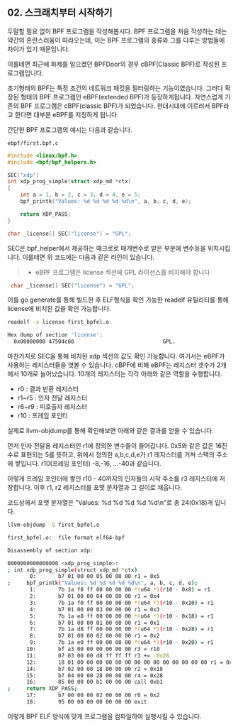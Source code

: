 ## 02. 스크래치부터 시작하기
두말할 필요 없이 BPF 프로그램을 작성해봅시다. BPF 프로그램을 처음 작성하는 데는 약간의 혼란스러움이 따라오는데, 이는 BPF 프로그램의 종류와 그를 다루는 방법들에 차이가 있기 때문입니다.

이를테면 최근에 화제를 일으켰던 BPFDoor의 경우 cBPF(Classic BPF)로 작성된 프로그램입니다.

초기형태의 BPF는 특정 조건의 네트워크 패킷을 필터링하는 기능이였습니다. 그러다 확장된 형태의 BPF 프로그램인 eBPF(extended BPF)가 등장하게됩니다. 자연스럽게 기존의 BPF 프로그램은 cBPF(classic BPF)가 되었습니다.
현대시대에 이르러서 BPF라고 한다면 대부분 eBPF를 지칭하게 됩니다.


간단한 BPF 프로그램의 예시는 다음과 같습니다.

`ebpf/first.bpf.c`
```c
#include <linux/bpf.h>
#include <bpf/bpf_helpers.h>

SEC("xdp")
int xdp_prog_simple(struct xdp_md *ctx)
{
    int a = 1, b = 2, c = 3, d = 4, e = 5;
    bpf_printk("Values: %d %d %d %d %d\n", a, b, c, d, e);

    return XDP_PASS;
}

char _license[] SEC("license") = "GPL";
```

SEC은 bpf_helper에서 제공하는 매크로로 매개변수로 받은 부분에 변수등을 위치시킵니다.
이를테면 위 코드에는 다음과 같은 라인이 있습니다.
> * eBPF 프로그램은 license 섹션에 GPL 라이선스를 비치해야 합니다
```c
 char _license[] SEC("license") = "GPL";
```
이를 go generate를 통해 빌드한 후 ELF형식을 확인 가능한 readelf 유틸리티를 통해<br> license에 비치된 값을 확인 가능합니다.
```bash
readelf -x license first_bpfel.o

Hex dump of section 'license':
  0x00000000 47504c00                            GPL.
```


마찬가지로 SEC을 통해 비치된 xdp 섹션의 값도 확인 가능합니다. 여기서는 eBPF가 사용하는 레지스터들을 엿볼 수 있습니다. cBPF에 비해 eBPF는 레지스터 갯수가 2개에서 10개로 늘어났습니다. 10개의 레지스터는 각각 아래와 같은 역할을 수행합니다.
* r0 : 결과 반환 레지스터
* r1~r5 : 인자 전달 레지스터
* r6~r9 : 피호출자 레지스터
* r10 : 프레임 포인터

실제로 llvm-objdump를 통해 확인해보면 아래와 같은 결과를 얻을 수 있습니다. 

먼저 인자 전달용 레지스터인 r1에 정의한 변수들이 들어갑니다. 0x5와 같은 값은 16진수로 표현되는 5를 뜻하고, 위에서 정의한 a,b,c,d,e가 r1 레지스터를 거쳐 스택의 주소에 쌓입니다. r10(프레임 포인터) -8,-16, ...-40과 같습니다.

이렇게 프레임 포인터에 쌓인 r10 - 40까지의 인자들의 시작 주소를 r3 레지스터에 저장합니다. 이후 r1, r2 레지스터를 포맷 문자열과 그 길이로 채웁니다.

코드상에서 포맷 문자열은 "Values: %d %d %d %d %d\n"로 총 24(0x18)개 입니다.

```bash
llvm-objdump -S first_bpfel.o 

first_bpfel.o:  file format elf64-bpf

Disassembly of section xdp:

0000000000000000 <xdp_prog_simple>:
; int xdp_prog_simple(struct xdp_md *ctx)
       0:       b7 01 00 00 05 00 00 00 r1 = 0x5
;     bpf_printk("Values: %d %d %d %d %d\n", a, b, c, d, e);
       1:       7b 1a f8 ff 00 00 00 00 *(u64 *)(r10 - 0x8) = r1
       2:       b7 01 00 00 04 00 00 00 r1 = 0x4
       3:       7b 1a f0 ff 00 00 00 00 *(u64 *)(r10 - 0x10) = r1
       4:       b7 01 00 00 03 00 00 00 r1 = 0x3
       5:       7b 1a e8 ff 00 00 00 00 *(u64 *)(r10 - 0x18) = r1
       6:       b7 01 00 00 01 00 00 00 r1 = 0x1
       7:       7b 1a d8 ff 00 00 00 00 *(u64 *)(r10 - 0x28) = r1
       8:       b7 01 00 00 02 00 00 00 r1 = 0x2
       9:       7b 1a e0 ff 00 00 00 00 *(u64 *)(r10 - 0x20) = r1
      10:       bf a3 00 00 00 00 00 00 r3 = r10
      11:       07 03 00 00 d8 ff ff ff r3 += -0x28
      12:       18 01 00 00 00 00 00 00 00 00 00 00 00 00 00 00 r1 = 0x0 ll
      14:       b7 02 00 00 18 00 00 00 r2 = 0x18
      15:       b7 04 00 00 28 00 00 00 r4 = 0x28
      16:       85 00 00 00 b1 00 00 00 call 0xb1
;     return XDP_PASS;
      17:       b7 00 00 00 02 00 00 00 r0 = 0x2
      18:       95 00 00 00 00 00 00 00 exit
```

이렇게 BPF ELF 양식에 맞게 프로그램을 컴파일하여 실행시킬 수 있습니다. 